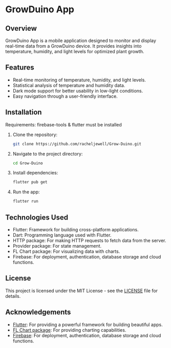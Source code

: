 # GrowDuino App

## Overview

GrowDuino App is a mobile application designed to monitor and display real-time data from a GrowDuino device. It provides insights into temperature, humidity, and light levels for optimized plant growth.

## Features

- Real-time monitoring of temperature, humidity, and light levels.
- Statistical analysis of temperature and humidity data.
- Dark mode support for better usability in low-light conditions.
- Easy navigation through a user-friendly interface.

## Installation

Requirements: firebase-tools & flutter must be installed

1. Clone the repository:

    ```bash
    git clone https://github.com/racheljewell/Grow-Duino.git
    ```

2. Navigate to the project directory:

    ```bash
    cd Grow-Duino
    ```

3. Install dependencies:

    ```bash
    flutter pub get
    ```

4. Run the app:

    ```bash
    flutter run
    ```

## Technologies Used

- Flutter: Framework for building cross-platform applications.
- Dart: Programming language used with Flutter.
- HTTP package: For making HTTP requests to fetch data from the server.
- Provider package: For state management.
- FL Chart package: For visualizing data with charts.
- Firebase: For deployment, authentication, database storage and cloud functions.

## License

This project is licensed under the MIT License - see the [LICENSE](LICENSE) file for details.

## Acknowledgements

- [Flutter](https://flutter.dev/): For providing a powerful framework for building beautiful apps.
- [FL Chart package](https://pub.dev/packages/fl_chart): For providing charting capabilities.
- [Firebase](https://firebase.google.com): For deployment, authentication, database storage and cloud functions.
